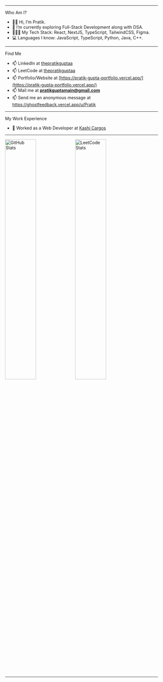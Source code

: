  ---
Who Am I?
- 👋🏻 Hi, I’m Pratik.
- 🌱 I’m currently exploring Full-Stack Development along with DSA.
- 🧑🏻‍💻 My Tech Stack: React, NextJS, TypeScript, TailwindCSS, Figma.
- 💻 Languages I know: JavaScript, TypeScript, Python, Java, C++.

 ---

Find Me
- 📫 LinkedIn at [thepratikguptaa](https://linkedin.com/in/thepratikguptaa)
- 📫 LeetCode at [thepratikguptaa](https://leetcode.com/u/thepratikguptaa)
- 📫 Portfolio/Website at [https://pratik-gupta-portfolio.vercel.app/](https://pratik-gupta-portfolio.vercel.app/)
- 📫 Mail me at **pratikguptamain@gmail.com**
- 📫 Send me an anonymous message at https://ghostfeedback.vercel.app/u/Pratik

---

My Work Experience
  - 🔴 Worked as a Web Developer at [Kashi Cargos](https://www.kashicargos.com/)

---

<p float="left">
  <img 
    src="https://streak-stats.demolab.com?user=thepratikguptaa&theme=dark&hide_border=true" 
    alt="GitHub Stats" 
    width="45%" 
  />
  <img 
    src="https://leetcard.jacoblin.cool/thepratikguptaa?theme=dark&font=Noto%20Sans%20Sora%20Sompeng&" 
    alt="LeetCode Stats" 
    width="45%" 
  />
</p>

 ---
<!---
thepratikguptaa/thepratikguptaa is a ✨ special ✨ repository because its `README.md` (this file) appears on your GitHub profile.
You can click the Preview link to take a look at your changes.
--->
